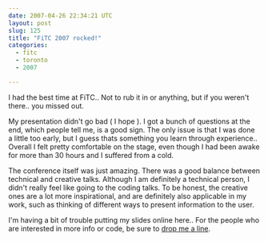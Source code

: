 ```yaml
---
date: 2007-04-26 22:34:21 UTC
layout: post
slug: 125
title: "FiTC 2007 rocked!"
categories:
  - fitc
  - toronto
  - 2007

---
```

<p>I had the best time at FiTC.. Not to rub it in or anything, but if you weren't there.. you missed out.</p>

<p>My presentation didn't go bad ( I hope ). I got a bunch of questions at the end, which people tell me, is a good sign. The only issue is that I was done a little too early, but I guess thats something you learn through experience.. Overall I felt pretty comfortable on the stage, even though I had been awake for more than 30 hours and I suffered from a cold.</p>

<p>The conference itself was just amazing. There was a good balance between technical and creative talks. Although I am definitely a technical person, I didn't really feel like going to the coding talks. To be honest, the creative ones are a lot more inspirational, and are definitely also applicable in my work, such as thinking of different ways to present information to the user.</p>

<p>I'm having a bit of trouble putting my slides online here.. For the people who are interested in more info or code, be sure to <a href="http://www.rooftopsolutions.nl/contact">drop me a line</a>.</p>